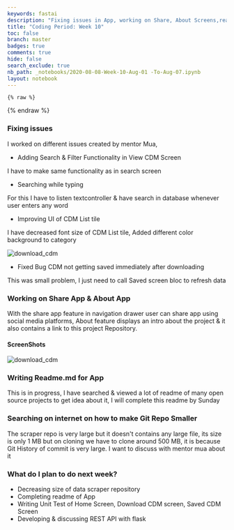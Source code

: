 ```yaml
---
keywords: fastai
description: "Fixing issues in App, working on Share, About Screens,readme.md"
title: "Coding Period: Week 10"
toc: false
branch: master
badges: true
comments: true
hide: false
search_exclude: true
nb_path: _notebooks/2020-08-08-Week-10-Aug-01 -To-Aug-07.ipynb
layout: notebook
---
```


<!--
#################################################
### THIS FILE WAS AUTOGENERATED! DO NOT EDIT! ###
#################################################
# file to edit: _notebooks/2020-08-08-Week-10-Aug-01 -To-Aug-07.ipynb
-->

<div class="container" id="notebook-container">
        
    {% raw %}
    
<div class="cell border-box-sizing code_cell rendered">

</div>
    {% endraw %}

<div class="cell border-box-sizing text_cell rendered"><div class="inner_cell">
<div class="text_cell_render border-box-sizing rendered_html">
<h3 id="Fixing-issues">Fixing issues<a class="anchor-link" href="#Fixing-issues"> </a></h3><p>I worked on different issues created by mentor Mua,</p>
<ul>
<li>Adding Search &amp; Filter Functionality in View CDM Screen</li>
</ul>
<p>I have to make same functionality as in search screen</p>
<ul>
<li>Searching while typing</li>
</ul>
<p>For this I have to listen textcontroller &amp; have search in database whenever user enters any word</p>
<ul>
<li>Improving UI of CDM List tile</li>
</ul>
<p>I have decreased font size of CDM List tile, Added different color background to category</p>
<p><img src="https://github.com/Darshpreet2000/My-Blog/blob/master/images/new_ui.jpeg?raw=true" alt="download_cdm"></p>
<ul>
<li>Fixed Bug CDM not getting saved immediately after downloading</li>
</ul>
<p>This was small problem, I just need to call Saved screen bloc to refresh data</p>
<h3 id="Working-on-Share-App-&amp;-About-App">Working on Share App &amp; About App<a class="anchor-link" href="#Working-on-Share-App-&amp;-About-App"> </a></h3><p>With the share app feature in navigation drawer user can share app using social media platforms, About feature displays an intro about the project &amp; it also contains a link to this project Repository.</p>
<h4 id="ScreenShots">ScreenShots<a class="anchor-link" href="#ScreenShots"> </a></h4><p><img src="https://github.com/Darshpreet2000/My-Blog/blob/master/images/about_screen.jpeg?raw=true" alt="download_cdm"></p>
<h3 id="Writing-Readme.md-for-App">Writing Readme.md for App<a class="anchor-link" href="#Writing-Readme.md-for-App"> </a></h3><p>This is in progress, I have searched &amp; viewed a lot of readme of many open source projects to get idea about it, I will complete this readme by Sunday</p>
<h3 id="Searching-on-internet-on-how-to-make-Git-Repo-Smaller">Searching on internet on how to make Git Repo Smaller<a class="anchor-link" href="#Searching-on-internet-on-how-to-make-Git-Repo-Smaller"> </a></h3><p>The scraper repo is very large but it doesn't contains any large file, its size is only 1 MB but on cloning we have to clone around 500 MB, it is because Git History of commit is very large. I want to discuss with mentor mua about it</p>
<h3 id="What-do-I-plan-to-do-next-week?">What do I plan to do next week?<a class="anchor-link" href="#What-do-I-plan-to-do-next-week?"> </a></h3><ul>
<li>Decreasing size of data scraper repository</li>
<li>Completing readme of App</li>
<li>Writing Unit Test of Home Screen, Download CDM screen, Saved CDM Screen</li>
<li>Developing &amp; discussing REST API with flask</li>
</ul>

</div>
</div>
</div>
</div>
 

